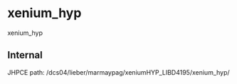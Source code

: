# xenium_hyp
xenium_hyp

## Internal

JHPCE path: /dcs04/lieber/marmaypag/xeniumHYP_LIBD4195/xenium_hyp/
